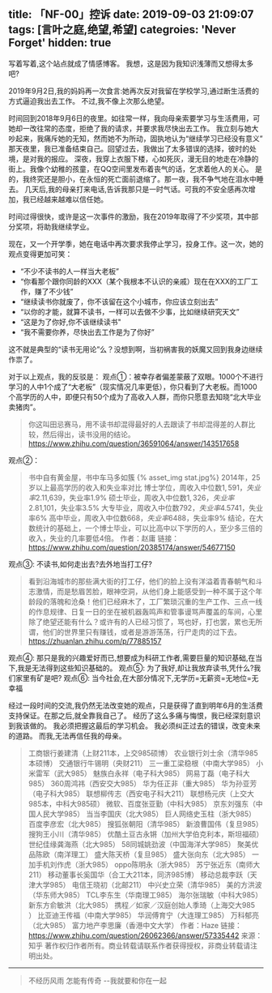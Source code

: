 title: 「NF-00」控诉
date: 2019-09-03 21:09:07
tags: [言叶之庭,绝望,希望]
categroies: 'Never Forget'
hidden: true
---
写着写着,这个站点就成了情感博客。
我想，这是因为我知识浅薄而又想得太多吧?
<!-- more -->
  2019年9月2日,我的妈妈再一次食言:她再次反对我留在学校学习,通过断生活费的方式逼迫我出去工作。
  不过,我不像上次那么绝望。

  时间回到2018年9月6日的夜里。如往常一样，我向母亲索要学习与生活费用，可她却一改往常的态度，拒绝了我的请求，并要求我尽快出去工作。
我立刻与她大吵起来，我痛斥她的无知，然而她不为所动，固执地认为“继续学习已经没有意义”
  那天夜里，我已准备结束自己。回望过去，我做出了太多错误的选择，彼时的处境，是对我的报应。
  深夜，我穿上衣服下楼，心如死灰，漫无目的地走在冷静的街上。我像个幼稚的孩童，在QQ空间里发布着丧气的话，乞求着他人的关心。
  是的，我终究还是胆小，在永恒的死亡面前退缩了。那一夜，我不争气地在泪水中睡去。
  几天后,我的母亲打来电话,告诉我那只是一时气话。可我的不安全感再次增加，我已经越来越难以信任她。
  
  时间过得很快，或许是这一次事件的激励，我在2019年取得了不少奖项，其中部分奖项，将助我继续学业。

  现在，又一个开学季，她在电话中再次要求我停止学习，投身工作。这一次，她的观点变得更加可笑：
  * “不少不读书的人一样当大老板”
  * “你看那个跟你同龄的XXX（某个我根本不认识的亲戚）现在在XXX的工厂工作，赚了不少钱”
  * “继续读书你就废了，你不该留在这个小城市，你应该立刻出去”
  * “以你的才能，就算不读书，一样可以去做不少事，比如继续研究天文”
  * “这是为了你好,你不该继续读书"
  * “我不需要你养，尽快出去工作是为了你好”

这不就是典型的“读书无用论”么？没想到啊，当初祸害我的妖魔又回到我身边继续作祟了。

对于以上观点，我的反驳是：
观点①：被幸存者偏差蒙蔽了双眼。1000个不进行学习的人中1个成了“大老板”（现实情况几率更低），你只看到了大老板。而1000个高学历的人中，即便只有50个成为了高收入人群，而你只愿意去知晓“北大毕业卖猪肉”。
> 你这叫田忌赛马，用不读书却混得最好的人去跟读了书却混得差的人群比较，然后得出，读书没用的结论。
https://www.zhihu.com/question/36591064/answer/143517658

观点②： 
> 书中自有黄金屋，书中车马多如簇
{% asset_img stat.jpg%}
2014年，25岁以上最高学历的收入和失业率对比
博士学位，周收入中位数$1,591，失业率2.1%专业学位，周收入中位数$1,639，失业率1.9%
硕士毕业，周收入中位数$1,326，失业率2.8%大本毕业，周收入中位数$1,101，失业率3.5%
大专毕业，周收入中位数$792，失业率4.5%大学辍学，周收入中位数$741，失业率6%
高中毕业，周收入中位数$668，失业率6%高中以下，周收入中位数$488，失业率9%
结论，在大数统计的基础上，一个博士毕业，可以比高中以下学历的人，至少多三倍的收入，失业的几率要低4倍。
作者：赵庸
链接：https://www.zhihu.com/question/20385174/answer/54677150

观点③: 不读书,如何走出去?去外地当打工仔?
> 看到沿海城市的那些满大街的打工仔，他们的脸上没有洋溢着青春朝气和斗志激情，而是愁眉苦脸，眼神空洞，从他们身上能感受到一种不属于这个年龄段的落魄和沧桑！他们已经麻木了，工厂繁琐沉重的生产工作、三点一线的作息规律、日复一日的坐在被机器轰鸣声和管事谩骂声覆盖的车间，心里除了绝望还能有什么？或许有的人已经习惯了，骂也好，打也罢，累也无所谓，他们的世界里只有赚钱，或者是游游荡荡，行尸走肉的过下去。
https://zhuanlan.zhihu.com/p/77885157

观点④: 那只是我的兴趣爱好而已,想要成为科研工作者,需要巨量的知识基础,在当下,我是无法得到这些知识基础的。
观点⑤: 为了我好,却让我放弃读书,凭什么?我们家里有矿是吧?
观点⑥: 当今社会,在大部分情况下,无学历=无薪资=无地位=无幸福

经过一段时间的交流,我仍然无法改变她的观点，只是获得了直到明年6月的生活费支持保证。在那之后,就全靠我自己了。
经历了这么多痛与悔恨，我已经深刻意识到我该做的。
我必须把握这最后的学习机会。
我必须纠正过去的错误，改变未来的道路。
而我,无法再信任我的母亲。

> 工商银行姜建清（上财211本，上交985硕博）
农业银行刘士余（清华985本硕博）
交通银行牛锡明（央财211）
三一重工梁稳根（中南大学985）
小米雷军（武大985） 
魅族白永祥（电子科大985）
网易丁磊（电子科大985） 
360周鸿祎（西安交大985） 
华为任正非（重大985） 
华为孙亚芳（电子科大985） 
联想柳传志（西安电子科大211）
联想杨元庆（上交大985本，中科大985硕） 
微软、百度张亚勤（中科大985）
京东刘强东（中国人民大学985） 
当当李国庆（北大985）
巨人网络史玉柱（浙大985） 
百度李彦宏（北大985） 
搜狐张朝阳（清华985） 
新浪曹国伟（复旦985） 
搜狗王小川（清华985）
优酷土豆古永锵（加州大学伯克利本，斯坦福硕） 
世纪佳缘龚海燕（北大985）
58同城姚劲波（中国海洋大学985）
聚美优品陈欧（南洋理工）
盛大陈天桥（复旦985） 
盛大张向东（北大985） 
一加手机刘作虎（浙大985） 
oppo陈明永（浙大985） 
苏宁张近东（南师大211） 
移动董事长奚国华（合工大211本，同济985博） 
移动总裁李跃（天津大学985） 
电信王晓初（北邮211） 
中兴史立荣（清华985） 
美的方洪波（华东师大985） 
TCL李东生（华南理工985） 
海尔张瑞敏（中科大985） 
新东方俞敏洪（北大985）
携程／如家／汉庭创始人季琦（上海交大985 ）
比亚迪王传福（中南大学985）
华润傅育宁（大连理工985）
万科郁亮（北大985）
富力地产李思廉（香港中文大学）
作者：Haze
链接：https://www.zhihu.com/question/26062366/answer/57335442
来源：知乎
著作权归作者所有。商业转载请联系作者获得授权，非商业转载请注明出处。

------

> 不经历风雨 怎能有传奇
--我就要和你在一起